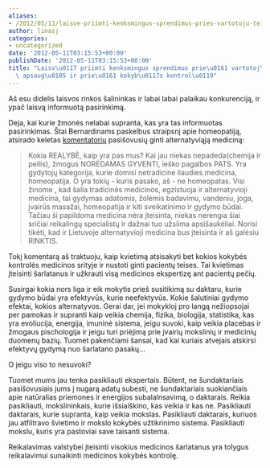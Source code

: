 ```yaml
---
aliases:
- /2012/05/11/laisve-priimti-kenksmingus-sprendimus-pries-vartotoju-teisiu-apsauga-ir-pries-kokybes-kontrole/
author: linasj
categories:
- uncategorized
date: '2012-05-11T03:15:53+00:00'
publishDate: '2012-05-11T03:15:53+00:00'
title: "Laisv\u0117 priimti kenksmingus sprendimus prie\u0161 vartotoj\u0173 teisi\u0173\
  \ apsaug\u0105 ir prie\u0161 kokyb\u0117s kontrol\u0119"
---
```

Aš esu didelis laisvos rinkos šalininkas ir labai labai palaikau konkurenciją, ir ypač laisvą informuotą pasirinkimą.

Deja, kai kurie žmonės nelabai supranta, kas yra tas informuotas pasirinkimas. Štai Bernardinams paskelbus straipsnį apie homeopatiją, atsirado keletas [komentatorių](http://www.bernardinai.lt/straipsnis/2012-05-04-homeopatija-vaistai-ar-pavojus-spreskite-patys/81630/comments#list) pasišovusių ginti alternatyviąją mediciną:

> Kokia REALYBĖ, kaip yra pas mus? Kai jau niekas nepadeda(chemija ir peilis), žmogus NORĖDAMAS GYVENTI, ieško pagalbos PATS. Yra gydytojų kategorija, kurie domisi netradicine liaudies medicina, homeopatija. O yra tokių - kuris pasako, aš - ne homeopatas. Visi žinome , kad šalia tradicinės medicinos, egzistuoja ir alternatyvioji medicina, tai gydymas adatomis, žolėmis badavimu, vandeniu, joga, įvairūs masažai, homeopatija ir kiti sveikatinimo ir gydymo būdai. Tačiau ši papildoma medicina nėra įteisinta, niekas nerengia šiai sričiai reikalingų specialistų ir dažnai tuo užsiima apsišaukėliai. Norisi tikėti, kad ir Lietuvoje alternatyvioji medicina bus įteisinta ir aš galėsiu RINKTIS.


Tokį komentarą aš traktuoju, kaip kvietimą atsisakyti bet kokios kokybės kontrolės medicinos srityje ir nustoti ginti pacientų teises. Tai kvietimas įteisinti šarlatanus ir užkrauti visą medicinos ekspertizę ant pacientų pečių.

Susirgai kokia nors liga ir eik mokytis prieš susitikimą su daktaru, kurie gydymo būdai yra efektyvūs, kurie neefektyvūs. Kokie šalutiniai gydymo efektai, kokios alternatyvos. Gerai dar, jei mokykloj pro langą nežiopsojai per pamokas ir supranti kaip veikia chemija, fizika, biologija, statistika, kas yra evoliucija, energija, imuninė sistema, jeigu suvoki, kaip veikia placebas ir žmogaus pischologija ir jeigu turi priėjimą prie įvairių mokslinių ir medicinių duomenų bazių. Tuomet pakenčiami šansai, kad kai kuriais atvejais atskirsi efektyvų gydymą nuo šarlatano pasakų...

O jeigu viso to nesuvoki?

Tuomet mums jau tenka pasikliauti ekspertais. Būtent, ne šundaktariais pasišovusiais jums į nugarą adatų subesti, ne šundaktariais suokiančiais apie natūralias priemones ir energijos subalalnsavimą, o daktarais. Reikia pasikliauti, mokslininkais, kurie išsiaiškino, kas veikia ir kas ne. Pasikliauti daktarais, kurie supranta, kaip veikia mokslas. Pasikliauti daktarais, kuriuos jau atfiltravo švietimo ir mokslo kokybės užtikrinimo sistema. Pasikliauti mokslu, kuris yra pastoviai save taisanti sistema.

Reikalavimas valstybei įteisinti visokius medicinos šarlatanus yra tolygus reikalavimui sunaikinti medicinos kokybės kontrolę.

